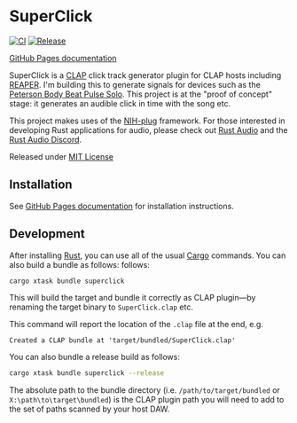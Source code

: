 # SuperClick

[![CI](https://github.com/rcook/superclick/actions/workflows/ci.yaml/badge.svg)][ci-workflow]
[![Release](https://github.com/rcook/superclick/actions/workflows/release.yaml/badge.svg)][release-workflow]

[GitHub Pages documentation][github-pages]

SuperClick is a [CLAP][clap] click track generator plugin for CLAP hosts
including [REAPER][reaper]. I'm building this to generate signals for
devices such as the [Peterson Body Beat Pulse Solo][body-beat-pulse-solo].
This project is at the "proof of concept" stage: it generates an audible
click in time with the song etc.

This project makes uses of the [NIH-plug][nih-plug] framework. For those
interested in developing Rust applications for audio, please check out
[Rust Audio][rust-audio] and the [Rust Audio Discord][rust-audio-discord].

Released under [MIT License](LICENSE)

## Installation

See [GitHub Pages documentation][github-pages] for installation instructions.

## Development

After installing [Rust][rustup], you can use all of the usual [Cargo][cargo]
commands. You can also build a bundle as follows:
follows:

```bash
cargo xtask bundle superclick
```

This will build the target and bundle it correctly as CLAP plugin&mdash;by
renaming the target binary to `SuperClick.clap` etc.

This command will report the location of the `.clap` file at the end,
e.g.

```text
Created a CLAP bundle at 'target/bundled/SuperClick.clap'
```

You can also bundle a release build as follows:

```bash
cargo xtask bundle superclick --release
```

The absolute path to the bundle directory (i.e. `/path/to/target/bundled`
or `X:\path\to\target\bundled`) is the CLAP plugin path you will need to
add to the set of paths scanned by your host DAW.

[body-beat-pulse-solo]: https://www.petersontuners.com/products/bodybeatpulse/
[cargo]: https://doc.rust-lang.org/cargo/
[ci-workflow]: https://github.com/rcook/superclick/actions/workflows/ci.yaml
[clap]: https://cleveraudio.org/
[github-pages]: https://rcook.github.io/superclick/
[nih-plug]: https://github.com/robbert-vdh/nih-plug
[reaper]: https://reaper.fm/
[release-workflow]: https://github.com/rcook/superclick/actions/workflows/release.yaml
[rust-audio]: https://rust.audio/
[rust-audio-discord]: https://discord.gg/8qW6q2k
[rustup]: (https://rustup.rs/)
